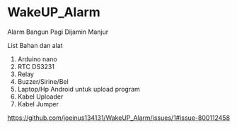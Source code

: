 # WakeUP_Alarm
Alarm Bangun Pagi Dijamin Manjur


List Bahan dan alat
1. Arduino nano
2. RTC DS3231
3. Relay
4. Buzzer/Sirine/Bel
5. Laptop/Hp Android untuk upload program
6. Kabel Uploader
7. Kabel Jumper


https://github.com/joeinus134131/WakeUP_Alarm/issues/1#issue-800112458
